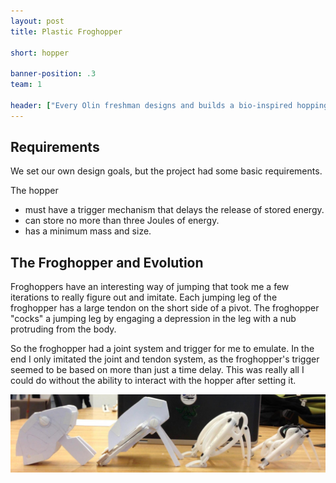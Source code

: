 ```yaml
---
layout: post
title: Plastic Froghopper

short: hopper 

banner-position: .3
team: 1

header: ["Every Olin freshman designs and builds a bio-inspired hopping toy.", "I really took the bio-inspiration to heart -- I wanted mine to look and jump just like a froghopper."]
---
```


## Requirements

We set our own design goals, but the project had some basic requirements.

The hopper
- must have a trigger mechanism that delays the release of stored energy.
- can store no more than three Joules of energy.
- has a minimum mass and size.



## The Froghopper and Evolution

Froghoppers have an interesting way of jumping that took me a few iterations to really figure out and imitate. Each jumping leg of the froghopper has a large tendon on the short side of a pivot. The froghopper "cocks" a jumping leg by engaging a depression in the leg with a nub protruding from the body. 

So the froghopper had a joint system and trigger for me to emulate. In the end I only imitated the joint and tendon system, as the froghopper's trigger seemed to be based on more than just a time delay. This was really all I could do without the ability to interact with the hopper after setting it.

![The evolution](/img/hopper/evolution.jpg)

